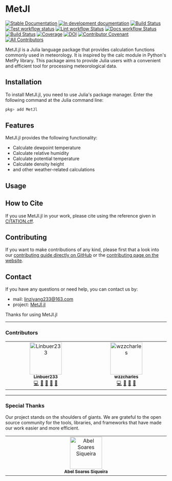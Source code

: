 # MetJl

[![Stable Documentation](https://img.shields.io/badge/docs-stable-blue.svg)](https://linbuer233.github.io/MetJl.jl/stable)
[![In development documentation](https://img.shields.io/badge/docs-dev-blue.svg)](https://linbuer233.github.io/MetJl.jl/dev)
[![Build Status](https://github.com/linbuer233/MetJl.jl/workflows/Test/badge.svg)](https://github.com/linbuer233/MetJl.jl/actions)
[![Test workflow status](https://github.com/linbuer233/MetJl.jl/actions/workflows/Test.yml/badge.svg?branch=main)](https://github.com/linbuer233/MetJl.jl/actions/workflows/Test.yml?query=branch%3Amain)
[![Lint workflow Status](https://github.com/linbuer233/MetJl.jl/actions/workflows/Lint.yml/badge.svg?branch=main)](https://github.com/linbuer233/MetJl.jl/actions/workflows/Lint.yml?query=branch%3Amain)
[![Docs workflow Status](https://github.com/linbuer233/MetJl.jl/actions/workflows/Docs.yml/badge.svg?branch=main)](https://github.com/linbuer233/MetJl.jl/actions/workflows/Docs.yml?query=branch%3Amain)
[![Build Status](https://api.cirrus-ci.com/github/linbuer233/MetJl.jl.svg)](https://cirrus-ci.com/github/linbuer233/MetJl.jl)
[![Coverage](https://codecov.io/gh/linbuer233/MetJl.jl/branch/main/graph/badge.svg)](https://codecov.io/gh/linbuer233/MetJl.jl)
[![DOI](https://zenodo.org/badge/DOI/FIXME)](https://doi.org/FIXME)
[![Contributor Covenant](https://img.shields.io/badge/Contributor%20Covenant-2.1-4baaaa.svg)](CODE_OF_CONDUCT.md)
[![All Contributors](https://img.shields.io/github/all-contributors/linbuer233/MetJl.jl?labelColor=5e1ec7&color=c0ffee&style=flat-square)](#contributors)

MetJl.jl is a Julia language package that provides calculation functions commonly used in meteorology. It is inspired by the calc module in Python's MetPy library. This package aims to provide Julia users with a convenient and efficient tool for processing meteorological data.

## Installation

To install MetJl.jl, you need to use Julia's package manager. Enter the following command at the Julia command line:

```julia
pkg> add MetJl
```

## Features

MetJl.jl provides the following functionality:

- Calculate dewpoint temperature
- Calculate relative humidity
- Calculate potential temperature
- Calculate density height
- and other weather-related calculations

## Usage

## How to Cite

If you use MetJl.jl in your work, please cite using the reference given in [CITATION.cff](https://github.com/linbuer233/MetJl.jl/blob/main/CITATION.cff).

## Contributing

If you want to make contributions of any kind, please first that a look into our [contributing guide directly on GitHub](docs/src/90-contributing.md) or the [contributing page on the website](https://linbuer233.github.io/MetJl.jl/dev/90-contributing/).

## Contact

If you have any questions or need help, you can contact us by:

- mail: <linziyang233@163.com>
- project: [MetJl.jl](https://github.com/linbuer233/MetJl.jl)

Thanks for using MetJl.jl

---

### Contributors

<!-- ALL-CONTRIBUTORS-LIST:START - Do not remove or modify this section -->
<!-- prettier-ignore-start -->
<!-- markdownlint-disable -->
<table>
    <tbody>
        <tr>
            <td align="center" valign="top" width="14.28%">
                <a href="http://linbuer233.github.io">
                    <img src="https://avatars.githubusercontent.com/u/94788509?v=4?s=100" width="100px;"
                        alt="Linbuer233" />
                    <br />
                    <sub>
                        <b>Linbuer233</b>
                    </sub>
                </a>
                <br />
                <a href="#code-abelsiqueira" title="Code">💻</a>
                <a href="#projectManagement-abelsiqueira" title="Project Management">📆</a>
                <a href="#doc-abelsiqueira" title="Documentation">📖</a>
                <a href="#maintenance-abelsiqueira" title="Maintenance">🚧</a>
                <a href="#review-tmigot" title="Reviewed Pull Requests">👀</a>
            </td>
            <td align="center" valign="top" width="14.28%">
                <a href="https://github.com/wzzcharles">
                    <img src="https://avatars.githubusercontent.com/u/102020995?v=4?s=100" width="100px;"
                        alt="wzzcharles" />
                    <br />
                    <sub>
                        <b>wzzcharles</b>
                    </sub>
                </a>
                <br />
                <a href="#code-tmigot" title="Code">💻</a>
                <a href="#doc-tmigot" title="Documentation">📖</a>
                <a href="#review-tmigot" title="Reviewed Pull Requests">👀</a>
                <a href="#ideas-oxinabox" title="Ideas, Planning, & Feedback">🤔</a>
            </td>
        </tr>
    </tbody>
</table>
<!-- markdownlint-restore -->
<!-- prettier-ignore-end -->

<!-- ALL-CONTRIBUTORS-LIST:END -->

---

### Special Thanks

Our project stands on the shoulders of giants. We are grateful to the open source community for the tools, libraries, and frameworks that have made our work easier and more efficient.
<!-- ALL-CONTRIBUTORS-LIST:START - Do not remove or modify this section -->
<!-- prettier-ignore-start -->
<!-- markdownlint-disable -->
<table>
    <tbody>
        <tr>
            <td align="center" valign="top" width="14.28%">
                <a href="https://abelsiqueira.com">
                    <img src="https://avatars.githubusercontent.com/u/1068752?v=4?s=100" width="100px;"
                        alt="Abel Soares Siqueira" />
                    <br />
                    <sub><b>Abel Soares Siqueira</b>
                    </sub>
                </a>
            </td>
        </tr>
    </tbody>
</table>
<!-- markdownlint-restore -->
<!-- prettier-ignore-end -->

<!-- ALL-CONTRIBUTORS-LIST:END -->
